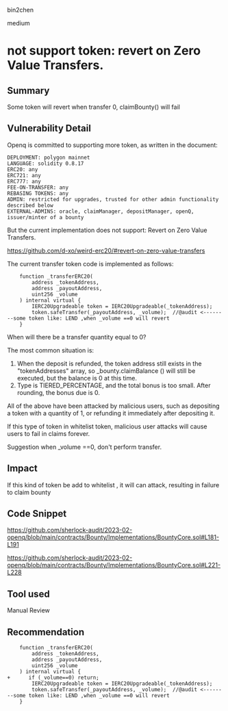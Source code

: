 bin2chen

medium

# not support token: revert on Zero Value Transfers.

## Summary
Some token will revert when transfer 0,  claimBounty()  will fail

## Vulnerability Detail

Openq is committed to supporting more token, as written in the document:

```solidity
DEPLOYMENT: polygon mainnet
LANGUAGE: solidity 0.8.17
ERC20: any
ERC721: any
ERC777: any
FEE-ON-TRANSFER: any
REBASING TOKENS: any
ADMIN: restricted for upgrades, trusted for other admin functionality described below
EXTERNAL-ADMINS: oracle, claimManager, depositManager, openQ, issuer/minter of a bounty
```
But the current implementation does not support: Revert on Zero Value Transfers.

https://github.com/d-xo/weird-erc20/#revert-on-zero-value-transfers

The current transfer token code is implemented as follows:

```solidity
    function _transferERC20(
        address _tokenAddress,
        address _payoutAddress,
        uint256 _volume
    ) internal virtual {
        IERC20Upgradeable token = IERC20Upgradeable(_tokenAddress);
        token.safeTransfer(_payoutAddress, _volume);  //@audit <--------some token like: LEND ,when _volume ==0 will revert
    }
```

When will there be a transfer quantity equal to 0?

The most common situation is:
1. When the deposit is refunded, the token address still exists in the "tokenAddresses" array, so _bounty.claimBalance () will still be executed, but the balance is 0 at this time.
2. Type is TIERED_PERCENTAGE, and the total bonus is too small. After rounding, the bonus due is 0.

All of the above have been attacked by malicious users, such as depositing a token with a quantity of 1, or refunding it immediately after depositing it.

If this type of token in whitelist token, malicious user attacks will cause users to fail in claims forever.


Suggestion when _volume ==0, don't perform transfer.

## Impact

If this kind of token be add to whitelist , it will can attack, resulting in failure to claim bounty

## Code Snippet
https://github.com/sherlock-audit/2023-02-openq/blob/main/contracts/Bounty/Implementations/BountyCore.sol#L181-L191

https://github.com/sherlock-audit/2023-02-openq/blob/main/contracts/Bounty/Implementations/BountyCore.sol#L221-L228

## Tool used

Manual Review

## Recommendation

```solidity
    function _transferERC20(
        address _tokenAddress,
        address _payoutAddress,
        uint256 _volume
    ) internal virtual {
+      if (_volume==0) return;
        IERC20Upgradeable token = IERC20Upgradeable(_tokenAddress);
        token.safeTransfer(_payoutAddress, _volume);  //@audit <--------some token like: LEND ,when _volume ==0 will revert
    }
```
